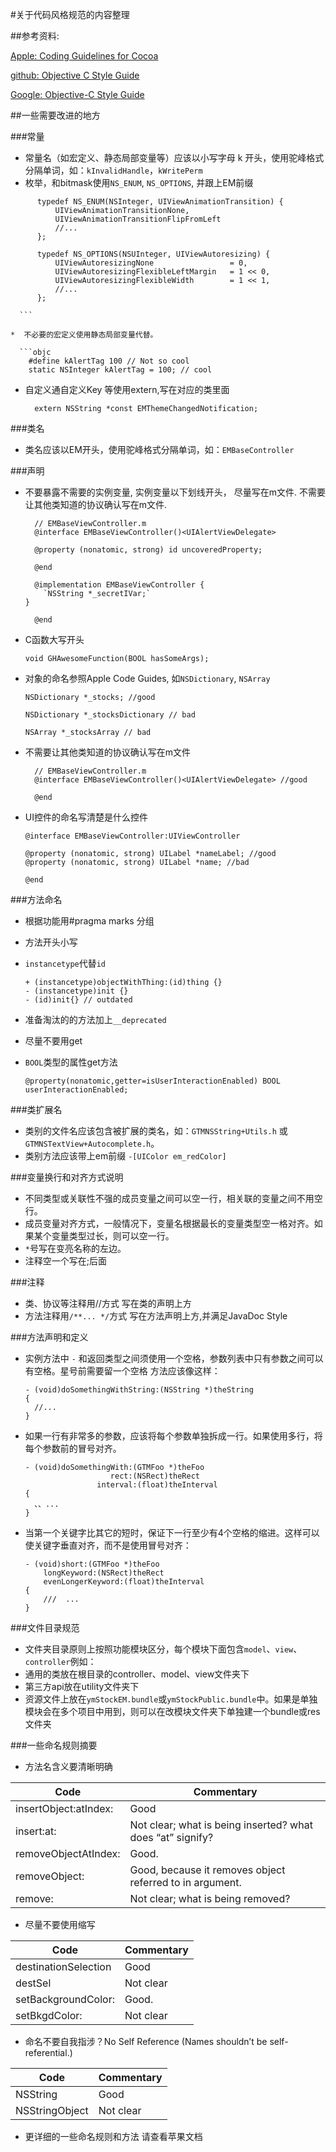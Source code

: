 #关于代码风格规范的内容整理

##参考资料:

[Apple: Coding Guidelines for Cocoa](https://developer.apple.com/library/mac/documentation/Cocoa/Conceptual/CodingGuidelines/CodingGuidelines.html#//apple_ref/doc/uid/10000146-SW1)

[github: Objective C Style Guide](https://github.com/github/objective-c-style-guide)

[Google: Objective-C Style Guide](http://zh-google-styleguide.readthedocs.org/en/latest/google-objc-styleguide/contents/)


##一些需要改进的地方

###常量


*  常量名（如宏定义、静态局部变量等）应该以小写字母 k 开头，使用驼峰格式分隔单词，如：`kInvalidHandle`，`kWritePerm`
*  枚举，和bitmask使用`NS_ENUM`, `NS_OPTIONS`, 并跟上EM前缀

  ```objc
		typedef NS_ENUM(NSInteger, UIViewAnimationTransition) {
    		UIViewAnimationTransitionNone,
	    	UIViewAnimationTransitionFlipFromLeft
	    	//...
 		};

		typedef NS_OPTIONS(NSUInteger, UIViewAutoresizing) {
    		UIViewAutoresizingNone                 = 0,
		    UIViewAutoresizingFlexibleLeftMargin   = 1 << 0,
		    UIViewAutoresizingFlexibleWidth        = 1 << 1,
	    	//...
		};

	```

*  不必要的宏定义使用静态局部变量代替。

	```objc
      #define kAlertTag 100 // Not so cool
      static NSInteger kAlertTag = 100; // cool
  ```

*  自定义通自定义Key 等使用extern,写在对应的类里面
	```objc
      extern NSString *const EMThemeChangedNotification;
	```


###类名

* 类名应该以EM开头，使用驼峰格式分隔单词，如：`EMBaseController`

###声明
* 不要暴露不需要的实例变量, 实例变量以下划线开头， 尽量写在m文件. 不需要让其他类知道的协议确认写在m文件.
  ```objc
	// EMBaseViewController.m
	@interface EMBaseViewController()<UIAlertViewDelegate>

	@property (nonatomic, strong) id uncoveredProperty;

	@end

	@implementation EMBaseViewController {
      `NSString *_secretIVar;`
  }

	@end
  ```

* C函数大写开头

	```objc
	void GHAwesomeFunction(BOOL hasSomeArgs);
	```

* 对象的命名参照Apple Code Guides, 如`NSDictionary`, `NSArray`

	```objc
	NSDictionary *_stocks; //good

	NSDictionary *_stocksDictionary // bad

	NSArray *_stocksArray // bad

	```

* 不需要让其他类知道的协议确认写在m文件

  ```objc
    // EMBaseViewController.m
	@interface EMBaseViewController()<UIAlertViewDelegate> //good

	@end
	```
* UI控件的命名写清楚是什么控件

  ```objc
  @interface EMBaseViewController:UIViewController

  @property (nonatomic, strong) UILabel *nameLabel; //good
  @property (nonatomic, strong) UILabel *name; //bad

  @end
  ```

###方法命名
* 根据功能用#pragma marks 分组
* 方法开头小写
* `instancetype`代替`id`

	```objc
  + (instancetype)objectWithThing:(id)thing {}
  - (instancetype)init {}
  - (id)init{} // outdated
	```
* 准备淘汰的的方法加上`__deprecated`
* 尽量不要用get
* `BOOL`类型的属性get方法

  ```objc
  @property(nonatomic,getter=isUserInteractionEnabled) BOOL     userInteractionEnabled;
  ```


###类扩展名
* 类别的文件名应该包含被扩展的类名，如：`GTMNSString+Utils.h` 或`GTMNSTextView+Autocomplete.h`。
* 类别方法应该带上em前缀  `-[UIColor em_redColor]`


###变量换行和对齐方式说明
* 不同类型或关联性不强的成员变量之间可以空一行，相关联的变量之间不用空行。
* 成员变量对齐方式，一般情况下，变量名根据最长的变量类型空一格对齐。如果某个变量类型过长，则可以空一行。
* `*`号写在变亮名称的左边。
* 注释空一个写在;后面

###注释
* 类、协议等注释用//方式 写在类的声明上方
* 方法注释用`/**... */`方式 写在方法声明上方,并满足JavaDoc Style


###方法声明和定义

* 实例方法中 `-` 和返回类型之间须使用一个空格，参数列表中只有参数之间可以有空格。星号前需要留一个空格
方法应该像这样：

	```objc
	- (void)doSomethingWithString:(NSString *)theString
	{
	  //...
	}
	```


* 如果一行有非常多的参数，应该将每个参数单独拆成一行。如果使用多行，将每个参数前的冒号对齐。
  ```objc
  - (void)doSomethingWith:(GTMFoo *)theFoo
                     rect:(NSRect)theRect
                  interval:(float)theInterval
  {
    、、...
  }
  ```


* 当第一个关键字比其它的短时，保证下一行至少有4个空格的缩进。这样可以使关键字垂直对齐，而不是使用冒号对齐：
  ```objc
  - (void)short:(GTMFoo *)theFoo
      longKeyword:(NSRect)theRect
      evenLongerKeyword:(float)theInterval
  {
      ///  ...
  }
  ```


###文件目录规范
* 文件夹目录原则上按照功能模块区分，每个模块下面包含`model`、`view`、`controller`例如：
* 通用的类放在根目录的controller、model、view文件夹下
* 第三方api放在utility文件夹下
* 资源文件上放在`ymStockEM.bundle`或`ymStockPublic.bundle`中。如果是单独模块会在多个项目中用到，则可以在改模块文件夹下单独建一个bundle或res文件夹

###一些命名规则摘要
* 方法名含义要清晰明确

Code                  | Commentary    |
----------------------| ------------- |
insertObject:atIndex: | Good  
insert:at:            | Not clear; what is being inserted? what does “at” signify?  
removeObjectAtIndex:  | Good.
removeObject:         | Good, because it removes object referred to in argument.
remove:               | Not clear; what is being removed?


* 尽量不要使用缩写

Code                  | Commentary    |
----------------------| ------------- |
destinationSelection  | Good  
destSel               | Not clear
setBackgroundColor:   | Good.
setBkgdColor:         | Not clear

* 命名不要自我指涉？No Self Reference (Names shouldn’t be self-referential.)

Code                  | Commentary    |
----------------------| ------------- |
NSString              | Good  
NSStringObject        | Not clear


* 更详细的一些命名规则和方法 请查看苹果文档
